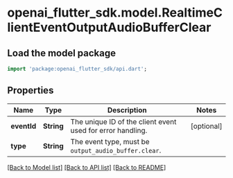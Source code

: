 # openai_flutter_sdk.model.RealtimeClientEventOutputAudioBufferClear

## Load the model package
```dart
import 'package:openai_flutter_sdk/api.dart';
```

## Properties
Name | Type | Description | Notes
------------ | ------------- | ------------- | -------------
**eventId** | **String** | The unique ID of the client event used for error handling. | [optional] 
**type** | **String** | The event type, must be `output_audio_buffer.clear`. | 

[[Back to Model list]](../README.md#documentation-for-models) [[Back to API list]](../README.md#documentation-for-api-endpoints) [[Back to README]](../README.md)


